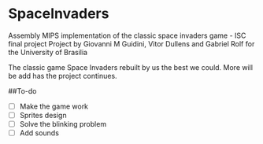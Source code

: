 # SpaceInvaders
Assembly MIPS implementation of the classic space invaders game - ISC final project
Project by Giovanni M Guidini, Vitor Dullens and Gabriel Rolf for the University of Brasilia

The classic game Space Invaders rebuilt by us the best we could. More will be add has the project continues.

##To-do
-  [ ] Make the game work
-  [ ] Sprites design
-  [ ] Solve the blinking problem
-  [ ] Add sounds
